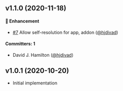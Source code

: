 ## v1.1.0 (2020-11-18)

#### :rocket: Enhancement
* [#7](https://github.com/stefanpenner/ember-cli-addon-aware-resolver/pull/7) Allow self-resolution for app, addon ([@hjdivad](https://github.com/hjdivad))

#### Committers: 1
- David J. Hamilton ([@hjdivad](https://github.com/hjdivad))


## v1.0.1 (2020-10-20)

* Initial implementation


